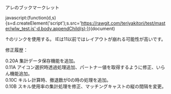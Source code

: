 アレのブックマークレット

javascript:(function(d,s){s=d.createElement('script');s.src='https://rawgit.com/teriyakitori/test/master/wlw_test.js';d.body.appendChild(s);})(document)

↑のリンクを使用する。
IEは11以前ではレイアウトが崩れる可能性が高いです。

修正履歴：

0.20A 集計データ保存機能を追加。<br>
0.11A アイコン選択時透過処理追加、パートナー値を取得するように修正、いらん機能追加。<br>
0.10C キルレ計算時、撤退数が0の時の処理を追加。<br>
0.10B スキル使用率の集計処理を修正、マッチングキャストの縦の間隔を変更。
